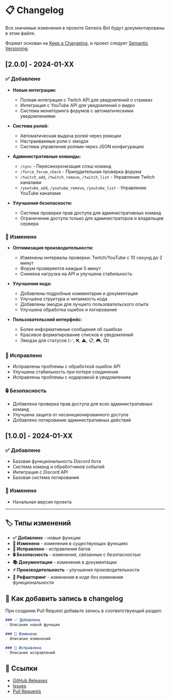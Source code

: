 # 📋 Changelog

Все значимые изменения в проекте Genesis Bot будут документированы в этом файле.

Формат основан на [Keep a Changelog](https://keepachangelog.com/ru/1.0.0/),
и проект следует [Semantic Versioning](https://semver.org/lang/ru/).

## [2.0.0] - 2024-01-XX

### ✅ Добавлено
- **Новые интеграции:**
  - Полная интеграция с Twitch API для уведомлений о стримах
  - Интеграция с YouTube API для уведомлений о видео
  - Система мониторинга форумов с автоматическими уведомлениями

- **Система ролей:**
  - Автоматическая выдача ролей через реакции
  - Настраиваемые роли с эмодзи
  - Система управления ролями через JSON конфигурацию

- **Административные команды:**
  - `/sync` - Пересинхронизация слэш-команд
  - `/force_forum_check` - Принудительная проверка форума
  - `/twitch_add`, `/twitch_remove`, `/twitch_list` - Управление Twitch каналами
  - `/youtube_add`, `/youtube_remove`, `/youtube_list` - Управление YouTube каналами

- **Улучшения безопасности:**
  - Система проверки прав доступа для административных команд
  - Ограничение доступа только для администраторов и владельцев сервера

### 🔧 Изменено
- **Оптимизация производительности:**
  - Изменены интервалы проверки: Twitch/YouTube с 10 секунд до 2 минут
  - Форум проверяется каждые 5 минут
  - Снижена нагрузка на API и улучшена стабильность

- **Улучшения кода:**
  - Добавлены подробные комментарии и документация
  - Улучшена структура и читаемость кода
  - Добавлены эмодзи для лучшего пользовательского опыта
  - Улучшена обработка ошибок и логирование

- **Пользовательский интерфейс:**
  - Более информативные сообщения об ошибках
  - Красивое форматирование списков и уведомлений
  - Эмодзи для статусов (✅, ❌, ⚠️, 📋, 🎮, 📺)

### 🐛 Исправлено
- Исправлены проблемы с обработкой ошибок API
- Улучшена стабильность при потере соединения
- Исправлены проблемы с кодировкой в уведомлениях

### 🔒 Безопасность
- Добавлена проверка прав доступа для всех административных команд
- Улучшена защита от несанкционированного доступа
- Добавлено логирование административных действий

## [1.0.0] - 2024-01-XX

### ✅ Добавлено
- Базовая функциональность Discord бота
- Система команд и обработчиков событий
- Интеграция с Discord API
- Базовая система логирования

### 🔧 Изменено
- Начальная версия проекта

---

## 🏷️ Типы изменений

- **✅ Добавлено** - новые функции
- **🔧 Изменено** - изменения в существующих функциях
- **🐛 Исправлено** - исправления багов
- **🔒 Безопасность** - изменения, связанные с безопасностью
- **📚 Документация** - изменения в документации
- **⚡ Производительность** - улучшения производительности
- **🧹 Рефакторинг** - изменения в коде без изменения функциональности

## 📝 Как добавить запись в changelog

При создании Pull Request добавьте запись в соответствующий раздел:

```markdown
### ✅ Добавлено
- Описание новой функции

### 🔧 Изменено
- Описание изменений

### 🐛 Исправлено
- Описание исправлений
```

## 🔗 Ссылки

- [GitHub Releases](https://github.com/yourusername/genesis-discord-bot/releases)
- [Issues](https://github.com/yourusername/genesis-discord-bot/issues)
- [Pull Requests](https://github.com/yourusername/genesis-discord-bot/pulls)

